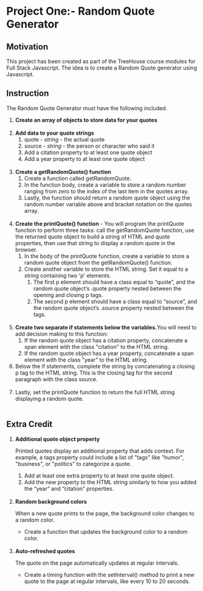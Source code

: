 # Project One:- Random Quote Generator
 <h2>Motivation</h2>
 <p>This project has been created as part of the TreeHouse course modules for Full Stack Javascript. The idea is to create a Random Quote generator using Javascript.</p>
 <h2>Instruction</h2>
 <p>The Random Quote Generator must have the following included.</p>
 <ol>
 <li><strong>Create an array of objects to store data for your quotes</strong></li></br>
 <li><strong>Add data to your quote strings</strong>
    <ol>
        <li>quote - <i>string</i> - the actual quote</li>
        <li>source - <i>string</i> - the person or character who said it</li> 
        <li>Add a citation property to at least one quote object</li>
        <li>Add a year property to at least one quote object</li>
    </ol>
 </li></br>
 <li><strong>Create a getRandomQuote() function</strong>
    <ol>
        <li>Create a function called getRandomQuote.</li>
        <li>In the function body, create a variable to store a random number ranging from zero to the index of the last item in the quotes array.</li>
        <li>Lastly, the function should return a random quote object using the random number variable above and bracket notation on the quotes array.</li>
    </ol>
 </li></br>
 <li><strong>Create the printQuote() function</strong> - You will program the printQuote function to perform three tasks: call the getRandomQuote function, use the returned quote object to build a string of HTML and quote properties, then use that string to display a random quote in the browser.
    <ol>
        <li>In the body of the printQuote function, create a variable to store a random quote object from the getRandomQuote() function.</li>
        <li>Create another variable to store the HTML string. Set it equal to a string containing two 'p' elements.</br>
        <ol>
            <li>The first p element should have a class equal to “quote”, and the random quote object’s .quote property nested between the opening and closing p tags.</li>
            <li>The second p element should have a class equal to “source”, and the random quote object’s .source property nested between the tags.</li>
        </ol>
        </li>
    </ol>
 </li></br>
 <li><strong>Create two separate if statements below the variables.</strong>You will need to add decision making to this function:
    <ol>
        <li>If the random quote object has a citation property, concatenate a span element with the class "citation" to the HTML string.</li>
        <li>If the random quote object has a year property, concatenate a span element with the class "year" to the HTML string.</li>
    </ol>
 </li>
 <li>Below the if statements, complete the string by concatenating a closing p tag to the HTML string. This is the closing tag for the second paragraph with the class source.</li></br>
 <li>Lastly, set the printQuote function to return the full HTML string displaying a random quote.</li></br>
 </ol>
<h2>Extra Credit</h2>
<ol>
    <li><strong>Additional quote object property</strong>
    <p>Printed quotes display an additional property that adds context. For example, a tags property could include a list of "tags" like "humor", "business", or "politics" to categorize a quote.</p>
        <ol>
            <li>Add at least one extra property to at least one quote object.</li>
            <li>Add the new property to the HTML string similarly to how you added the “year” and “citation” properties.</li>
        </ol>
    </li></br>
    <li><strong>Random background colors</strong>
    <p>When a new quote prints to the page, the background color changes to a random color.</p>
        <ul>
            <li>Create a function that updates the background color to a random color.</li>
        </ul>
    </li></br>
    <li><strong>Auto-refreshed quotes</strong>
    <p>The quote on the page automatically updates at regular intervals.</p>
    <ul>
        <li>Create a timing function with the setInterval() method to print a new quote to the page at regular intervals, like every 10 to 20 seconds.</li>
    </ul>
    </li>
</ol>